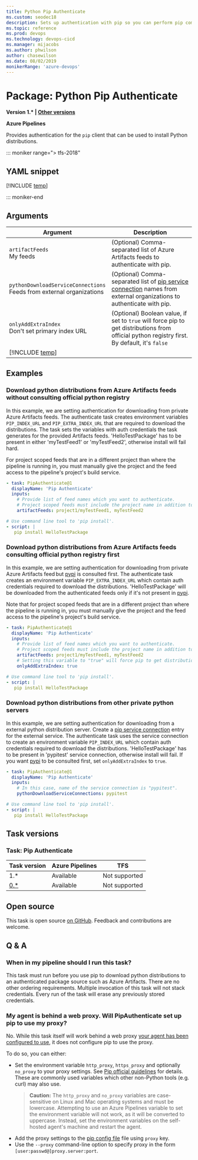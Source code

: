 ```yaml
---
title: Python Pip Authenticate
ms.custom: seodec18
description: Sets up authentication with pip so you can perform pip commands in your pipeline. 
ms.topic: reference
ms.prod: devops
ms.technology: devops-cicd
ms.manager: mijacobs
ms.author: phwilson
author: chasewilson
ms.date: 08/02/2019
monikerRange: 'azure-devops'
---
```


# Package: Python Pip Authenticate

**Version 1.\* | [Other versions](#versions)**

**Azure Pipelines**

Provides authentication for the `pip` client that can be used to install Python distributions.

::: moniker range="> tfs-2018"

## YAML snippet

[!INCLUDE [temp](../includes/yaml/PipAuthenticateV1.md)]

::: moniker-end

## Arguments

| Argument| Description|
| --------| -----------|
| `artifactFeeds`<br/>My feeds| (Optional) Comma-separated list of Azure Artifacts feeds to authenticate with pip. |
| `pythonDownloadServiceConnections`<br/>Feeds from external organizations| (Optional) Comma-separated list of <a href="~/pipelines/library/service-endpoints.md#sep-python-download" data-raw-source="[pip service connection](~/pipelines/library/service-endpoints.md#sep-python-download)">pip service connection</a> names from external organizations to authenticate with pip. |
| `onlyAddExtraIndex`<br/>Don't set primary index URL | (Optional) Boolean value, if set to `true` will force pip to get distributions from official python registry first. By default, it's `false` |
| [!INCLUDE [temp](../includes/control-options-arguments.md)] |

## Examples

### Download python distributions from Azure Artifacts feeds without consulting official python registry

In this example, we are setting authentication for downloading from private Azure Artifacts feeds. The authenticate task creates environment variables `PIP_INDEX_URL` and `PIP_EXTRA_INDEX_URL` that are required to download the distributions. The task sets the variables with auth credentials the task generates for the provided Artifacts feeds. 'HelloTestPackage' has to be present in either 'myTestFeed1' or 'myTestFeed2', otherwise install will fail hard. 

For project scoped feeds that are in a different project than where the pipeline is running in, you must manually give the project and the feed access to the pipeline's project's build service.

```YAML
- task: PipAuthenticate@1
  displayName: 'Pip Authenticate'
  inputs:
    # Provide list of feed names which you want to authenticate.
    # Project scoped feeds must include the project name in addition to the feed name.
    artifactFeeds: project1/myTestFeed1, myTestFeed2

# Use command line tool to 'pip install'.
- script: |
   pip install HelloTestPackage
```

### Download python distributions from Azure Artifacts feeds consulting official python registry first

In this example, we are setting authentication for downloading from private Azure Artifacts feed but [pypi](https://pypi.org) is consulted first. The authenticate task creates an environment variable `PIP_EXTRA_INDEX_URL` which contain auth credentials required to download the distributions. 'HelloTestPackage' will be downloaded from the authenticated feeds only if it's not present in [pypi](https://pypi.org).

Note that for project scoped feeds that are in a different project than where the pipeline is running in, you must manually give the project and the feed access to the pipeline's project's build service.

```YAML
- task: PipAuthenticate@1
  displayName: 'Pip Authenticate'
  inputs:
    # Provide list of feed names which you want to authenticate.
    # Project scoped feeds must include the project name in addition to the feed name.
    artifactFeeds: project1/myTestFeed1, myTestFeed2
    # Setting this variable to "true" will force pip to get distributions from official python registry first and fallback to feeds mentioned above if distributions are not found there.
    onlyAddExtraIndex: true

# Use command line tool to 'pip install'.
- script: |
   pip install HelloTestPackage
```

### Download python distributions from other private python servers

In this example, we are setting authentication for downloading from a external python distribution server. Create a <a href="~/pipelines/library/service-endpoints.md#sep-python-download" data-raw-source="[pip service connection](~/pipelines/library/service-endpoints.md#sep-python-download)">pip service connection</a> entry for the external service. The authenticate task uses the service connection to create an environment variable `PIP_INDEX_URL` which contain auth credentials required to download the distributions. 'HelloTestPackage' has to be present in 'pypitest' service connection, otherwise install will fail. If you want [pypi](https://pypi.org) to be consulted first, set `onlyAddExtraIndex` to `true`.

```YAML
- task: PipAuthenticate@1
  displayName: 'Pip Authenticate'
  inputs:
    # In this case, name of the service connection is "pypitest". 
    pythonDownloadServiceConnections: pypitest

# Use command line tool to 'pip install'.
- script: |
   pip install HelloTestPackage
```

<a name="versions" />

## Task versions

### Task: Pip Authenticate

| Task version                                | Azure Pipelines          | TFS                                           |
|---------------------------------------------|--------------------------|-----------------------------------------------|
| 1.*                                         | Available                | Not supported                                 |
| [0.*](./prev-versions/pip-authenticate-0.md)| Available                | Not supported                                 |

## Open source

This task is open source [on GitHub](https://github.com/Microsoft/azure-pipelines-tasks). Feedback and contributions are welcome.

## Q & A

<!-- BEGINSECTION class="md-qanda" -->

### When in my pipeline should I run this task?

This task must run before you use pip to download python distributions to an authenticated package source such as Azure Artifacts. There are no other ordering requirements. Multiple invocation of this task will not stack credentials. Every run of the task will erase any previously stored credentials.

### My agent is behind a web proxy. Will PipAuthenticate set up pip to use my proxy?

No. While this task itself will work behind a web proxy <a href="~/pipelines/agents/proxy.md" data-raw-source="[secret variable](~/pipelines/agents/proxy.md)">your agent has been configured to use</a>, it does not configure pip to use the proxy.

To do so, you can either:
* Set the environment variable `http_proxy`, `https_proxy` and optionally `no_proxy` to your proxy settings. See [Pip official guidelines](https://pip.pypa.io/en/stable/user_guide/#using-a-proxy-server) for details. These are commonly used variables which other non-Python tools (e.g. curl) may also use.
  >**Caution:**
  >The `http_proxy` and `no_proxy` variables are case-sensitive on Linux and Mac operating systems and must be lowercase. Attempting to use an Azure Pipelines variable to set the environment variable will not work, as it will be converted to uppercase. Instead, set the environment variables on the self-hosted agent's machine and restart the agent.
* Add the proxy settings to the [pip config file](https://pip.pypa.io/en/stable/user_guide/#config-file) file using `proxy` key.
* Use the `--proxy` command-line option to specify proxy in the form `[user:passwd@]proxy.server:port`.
